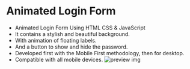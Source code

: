 # Animated Login Form

- Animated Login Form Using HTML CSS & JavaScript
- It contains a stylish and beautiful background.
- With animation of floating labels.
- And a button to show and hide the password.
- Developed first with the Mobile First methodology, then for desktop.
- Compatible with all mobile devices.
![preview img](https://github.com/Vl4d7/animated-login-form-main/assets/79332758/fcd81539-bb2c-42b8-bcfa-77d269268114)
